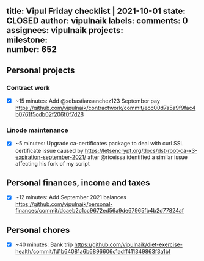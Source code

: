 title:	Vipul Friday checklist | 2021-10-01
state:	CLOSED
author:	vipulnaik
labels:	
comments:	0
assignees:	vipulnaik
projects:	
milestone:	
number:	652
--
## Personal projects

### Contract work

- [x] ~15 minutes: Add @sebastiansanchez123 September pay https://github.com/vipulnaik/contractwork/commit/ecc00d7a5a9f9fac4b0761f5cdb02f206f0f7d28

### Linode maintenance

- [x] ~5 minutes: Upgrade ca-certificates package to deal with curl SSL certificate issue caused by https://letsencrypt.org/docs/dst-root-ca-x3-expiration-september-2021/ after @riceissa identified a similar issue affecting his fork of my script

## Personal finances, income and taxes

- [x] ~12 minutes: Add September 2021 balances https://github.com/vipulnaik/personal-finances/commit/dcaeb2c1cc9672ed56a9de67965fb4b2d77824af

## Personal chores

- [x] ~40 minutes: Bank trip  https://github.com/vipulnaik/diet-exercise-health/commit/fd1b64081a6b6896606c1adff411349863f3a1bf

